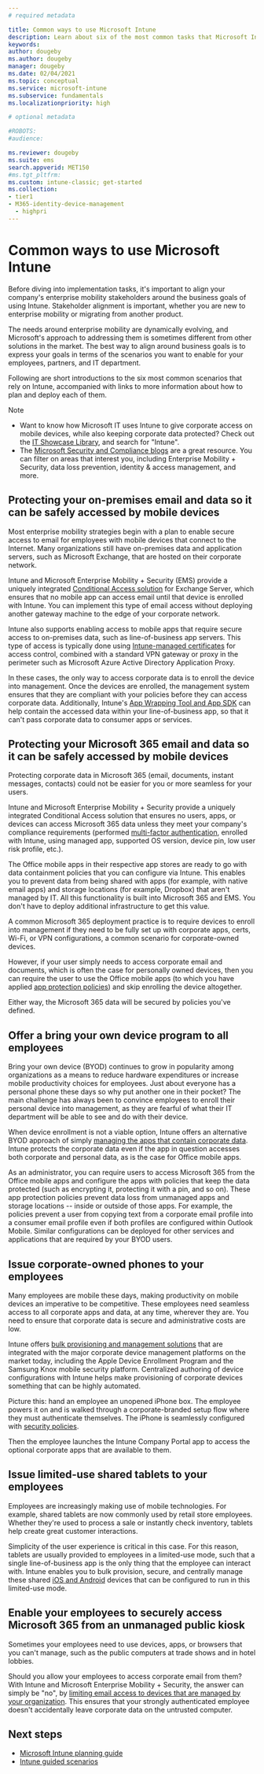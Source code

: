 ```yaml
---
# required metadata

title: Common ways to use Microsoft Intune
description: Learn about six of the most common tasks that Microsoft Intune can help you manage.
keywords:
author: dougeby
ms.author: dougeby
manager: dougeby
ms.date: 02/04/2021
ms.topic: conceptual
ms.service: microsoft-intune
ms.subservice: fundamentals
ms.localizationpriority: high

# optional metadata

#ROBOTS:
#audience:

ms.reviewer: dougeby
ms.suite: ems
search.appverid: MET150
#ms.tgt_pltfrm:
ms.custom: intune-classic; get-started
ms.collection:
- tier1
- M365-identity-device-management
  - highpri
---
```


# Common ways to use Microsoft Intune

Before diving into implementation tasks, it's important to align your company's enterprise mobility stakeholders around the business goals of using Intune. Stakeholder alignment is important, whether you are new to enterprise mobility or migrating from another product.  

The needs around enterprise mobility are dynamically evolving, and Microsoft's approach to addressing them is sometimes different from other solutions in the market. The best way to align around business goals is to express your goals in terms of the scenarios you want to enable for your employees, partners, and IT department.  

Following are short introductions to the six most common scenarios that rely on Intune, accompanied with links to more information about how to plan and deploy each of them.

> [!NOTE]
> - Want to know how Microsoft IT uses Intune to give corporate access on mobile devices, while also keeping corporate data protected? Check out the [IT Showcase Library](https://www.microsoft.com/itshowcase), and search for "Intune".
> - The [Microsoft Security and Compliance blogs](https://techcommunity.microsoft.com/t5/microsoft-security-and/bg-p/MicrosoftSecurityandCompliance) are a great resource. You can filter on areas that interest you, including Enterprise Mobility + Security, data loss prevention, identity & access management, and more.

## Protecting your on-premises email and data so it can be safely accessed by mobile devices

Most enterprise mobility strategies begin with a plan to enable secure access to email for employees with mobile devices that connect to the Internet. Many organizations still have on-premises data and application servers, such as Microsoft Exchange, that are hosted on their corporate network.

Intune and Microsoft Enterprise Mobility + Security (EMS) provide a uniquely integrated [Conditional Access solution](../protect/conditional-access.md) for Exchange Server, which ensures that no mobile app can access email until that device is enrolled with Intune. You can implement this type of email access without deploying another gateway machine to the edge of your corporate network.

Intune also supports enabling access to mobile apps that require secure access to on-premises data, such as line-of-business app servers. This type of access is typically done using [Intune-managed certificates](../protect/certificates-configure.md) for access control, combined with a standard VPN gateway or proxy in the perimeter such as Microsoft Azure Active Directory Application Proxy.

In these cases, the only way to access corporate data is to enroll the device into management. Once the devices are enrolled, the management system ensures that they are compliant with your policies before they can access corporate data. Additionally, Intune's [App Wrapping Tool and App SDK](../developer/apps-prepare-mobile-application-management.md) can help contain the accessed data within your line-of-business app, so that it can't pass corporate data to consumer apps or services.

<!-- Learn more about how to plan and deploy Intune to help secure on-premises email and data. -->

## Protecting your Microsoft 365 email and data so it can be safely accessed by mobile devices

Protecting corporate data in Microsoft 365 (email, documents, instant messages, contacts) could not be easier for you or more seamless for your users.

Intune and Microsoft Enterprise Mobility + Security provide a uniquely integrated Conditional Access solution that ensures no users, apps, or devices can access Microsoft 365 data unless they meet your company's compliance requirements (performed [multi-factor authentication](../enrollment/multi-factor-authentication.md), enrolled with Intune, using managed app, supported OS version, device pin, low user risk profile, etc.).

The Office mobile apps in their respective app stores are ready to go with data containment policies that you can configure via Intune. This enables you to prevent data from being shared with apps (for example, with native email apps) and storage locations (for example, Dropbox) that aren't managed by IT. All this functionality is built into Microsoft 365 and EMS. You don't have to deploy additional infrastructure to get this value.

A common Microsoft 365 deployment practice is to require devices to enroll into management if they need to be fully set up with corporate apps, certs, Wi-Fi, or VPN configurations, a common scenario for corporate-owned devices.

However, if your user simply needs to access corporate email and documents, which is often the case for personally owned devices, then you can require the user to use the Office mobile apps (to which you have applied [app protection policies](../apps/app-protection-policies.md)) and skip enrolling the device altogether.

Either way, the Microsoft 365 data will be secured by policies you've defined.

<!-- Learn more about how to plan and deploy Intune to help secure Microsoft 365 email and data. -->

## Offer a bring your own device program to all employees

Bring your own device (BYOD) continues to grow in popularity among organizations as a means to reduce hardware expenditures or increase mobile productivity choices for employees. Just about everyone has a personal phone these days so why put another one in their pocket? The main challenge has always been to convince employees to enroll their personal device into management, as they are fearful of what their IT department will be able to see and do with their device.

When device enrollment is not a viable option, Intune offers an alternative BYOD approach of simply [managing the apps that contain corporate data](../apps/app-protection-policies.md). Intune protects the corporate data even if the app in question accesses both corporate and personal data, as is the case for Office mobile apps.

As an administrator, you can require users to access Microsoft 365 from the Office mobile apps and configure the apps with policies that keep the data protected (such as encrypting it, protecting it with a pin, and so on). These app protection policies prevent data loss from unmanaged apps and storage locations -- inside or outside of those apps. For example, the policies prevent a user from copying text from a corporate email profile into a consumer email profile even if both profiles are configured within Outlook Mobile. Similar configurations can be deployed for other services and applications that are required by your BYOD users.

<!-- Learn more about how to plan and deploy Intune to support BYOD.-->

## Issue corporate-owned phones to your employees

Many employees are mobile these days, making productivity on mobile devices an imperative to be competitive. These employees need seamless access to all corporate apps and data, at any time, wherever they are. You need to ensure that corporate data is secure and administrative costs are low.

Intune offers [bulk provisioning and management solutions](../enrollment/device-enrollment.md) that are integrated with the major corporate device management platforms on the market today, including the Apple Device Enrollment Program and the Samsung Knox mobile security platform. Centralized authoring of device configurations with Intune helps make provisioning of corporate devices something that can be highly automated.

Picture this: hand an employee an unopened iPhone box. The employee powers it on and is walked through a corporate-branded setup flow where they must authenticate themselves. The iPhone is seamlessly configured with [security policies](../configuration/device-profiles.md).

Then the employee launches the Intune Company Portal app to access the optional corporate apps that are available to them.

<!-- Learn more about how to plan and deploy Intune to support corporate owned devices. -->

## Issue limited-use shared tablets to your employees

Employees are increasingly making use of mobile technologies. For example, shared tablets are now commonly used by retail store employees.  Whether they're used to process a sale or instantly check inventory, tablets help create great customer interactions.

Simplicity of the user experience is critical in this case. For this reason, tablets are usually provided to employees in a limited-use mode, such that a single line-of-business app is the only thing that the employee can interact with. Intune enables you to bulk provision, secure, and centrally manage these shared [iOS and Android](../configuration/device-profiles.md) devices that can be configured to run in this limited-use mode.

<!-- Learn more about how to plan and deploy Intune to support shared tablets. -->

## Enable your employees to securely access Microsoft 365 from an unmanaged public kiosk

Sometimes your employees need to use devices, apps, or browsers that you can't manage, such as the public computers at trade shows and in hotel lobbies.

Should you allow your employees to access corporate email from them? With Intune and Microsoft Enterprise Mobility + Security, the answer can simply be "no", by [limiting email access to devices that are managed by your organization](../protect/conditional-access.md). This ensures that your strongly authenticated employee doesn't accidentally leave corporate data on the untrusted computer.

## Next steps

- [Microsoft Intune planning guide](intune-planning-guide.md)
- [Intune guided scenarios](guided-scenarios-overview.md)
